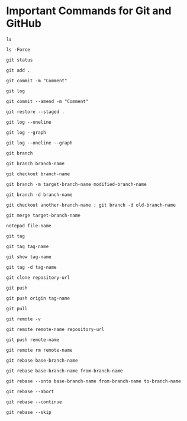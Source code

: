 # Important Commands for Git and GitHub

`ls`

`ls -Force`

`git status`

`git add .`

`git commit -m "Comment"`

`git log`

`git commit --amend -m "Comment"`

`git restore --staged .`

`git log --oneline`

`git log --graph`

`git log --oneline --graph`

`git branch`

`git branch branch-name`

`git checkout branch-name`

`git branch -m target-branch-name modified-branch-name`

`git branch -d branch-name`

`git checkout another-branch-name ; git branch -d old-branch-name`

`git merge target-branch-name`

`notepad file-name`

`git tag`

`git tag tag-name`

`git show tag-name`

`git tag -d tag-name`

`git clone repository-url`

`git push`

`git push origin tag-name`

`git pull`

`git remote -v`

`git remote remote-name repository-url`

`git push remote-name`

`git remote rm remote-name`

`git rebase base-branch-name`

`git rebase base-branch-name from-branch-name`

`git rebase --onto base-branch-name from-branch-name to-branch-name`

`git rebase --abort`

`git rebase --continue`

`git rebase --skip`